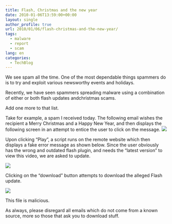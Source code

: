```yaml
---
title: Flash, Christmas and the new year
date: 2010-01-06T13:59:00+00:00
layout: single
author_profile: true
url: 2010/01/06/flash-christmas-and-the-new-year/
tags:
  - malware
  - report
  - scam
lang: en
categories: 
  - TechBlog
---
```

We see spam all the time. One of the most dependable things spammers do is to try and exploit various newsworthy events and holidays.

Recently, we have seen spammers spreading malware using a combination of either or both flash updates andchristmas scams.

Add one more to that list.

Take for example, a spam I received today. The following email wishes the recipient a Merry Christmas and a Happy New Year, and then displays the following screen in an attempt to entice the user to click on the message.
[![](http://1.bp.blogspot.com/_vaUVXcmC3OI/S0SPg5U_WeI/AAAAAAAAAj4/h3WVD_-ZYPE/s640/use_21.jpg)](http://1.bp.blogspot.com/_vaUVXcmC3OI/S0SPg5U_WeI/AAAAAAAAAj4/h3WVD_-ZYPE/s1600-h/use_21.jpg)

Upon clicking “Play”, a script runs on the remote website which then displays a fake error message as shown below. Since the user obviously has the wrong and outdated flash plugin, and needs the “latest version” to view this video, we are asked to update.

[![](http://4.bp.blogspot.com/_vaUVXcmC3OI/S0SPih4j40I/AAAAAAAAAkI/mjx72tplA24/s640/use_31.jpg)](http://4.bp.blogspot.com/_vaUVXcmC3OI/S0SPih4j40I/AAAAAAAAAkI/mjx72tplA24/s1600-h/use_31.jpg)

Clicking on the “download” button attempts to download the alleged Flash update.

[![](http://2.bp.blogspot.com/_vaUVXcmC3OI/S0SPh7VQn2I/AAAAAAAAAkA/vrMRlYcrx60/s640/use_4_a.jpg)](http://2.bp.blogspot.com/_vaUVXcmC3OI/S0SPh7VQn2I/AAAAAAAAAkA/vrMRlYcrx60/s1600-h/use_4_a.jpg)

This file is malicious.

As always, please disregard all emails which do not come from a known source, more so those that ask you to download stuff.